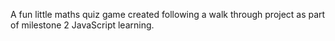 A fun little maths quiz game created following a walk through project as part of milestone 2 JavaScript learning.

